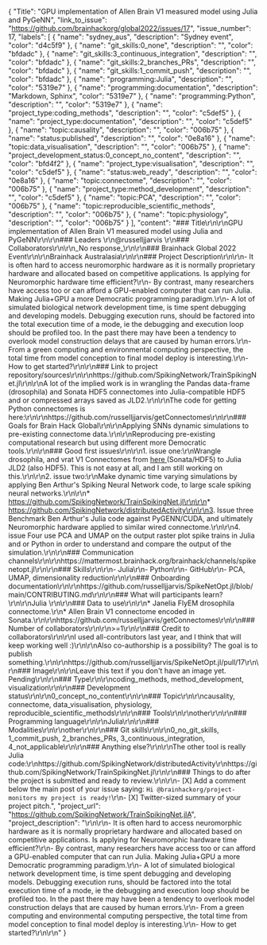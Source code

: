 {
  "Title": "GPU implementation of Allen Brain V1 measured model using Julia and PyGeNN",
  "link_to_issue": "https://github.com/brainhackorg/global2022/issues/17",
  "issue_number": 17,
  "labels": [
    {
      "name": "sydney_aus",
      "description": "Sydney event",
      "color": "d4c5f9"
    },
    {
      "name": "git_skills:0_none",
      "description": "",
      "color": "bfdadc"
    },
    {
      "name": "git_skills:3_continuous_integration",
      "description": "",
      "color": "bfdadc"
    },
    {
      "name": "git_skills:2_branches_PRs",
      "description": "",
      "color": "bfdadc"
    },
    {
      "name": "git_skills:1_commit_push",
      "description": "",
      "color": "bfdadc"
    },
    {
      "name": "programming:Julia",
      "description": "",
      "color": "5319e7"
    },
    {
      "name": "programming:documentation",
      "description": "Markdown, Sphinx",
      "color": "5319e7"
    },
    {
      "name": "programming:Python",
      "description": "",
      "color": "5319e7"
    },
    {
      "name": "project_type:coding_methods",
      "description": "",
      "color": "c5def5"
    },
    {
      "name": "project_type:documentation",
      "description": "",
      "color": "c5def5"
    },
    {
      "name": "topic:causality",
      "description": "",
      "color": "006b75"
    },
    {
      "name": "status:published",
      "description": "",
      "color": "0e8a16"
    },
    {
      "name": "topic:data_visualisation",
      "description": "",
      "color": "006b75"
    },
    {
      "name": "project_development_status:0_concept_no_content",
      "description": "",
      "color": "bfd4f2"
    },
    {
      "name": "project_type:visualisation",
      "description": "",
      "color": "c5def5"
    },
    {
      "name": "status:web_ready",
      "description": "",
      "color": "0e8a16"
    },
    {
      "name": "topic:connectome",
      "description": "",
      "color": "006b75"
    },
    {
      "name": "project_type:method_development",
      "description": "",
      "color": "c5def5"
    },
    {
      "name": "topic:PCA",
      "description": "",
      "color": "006b75"
    },
    {
      "name": "topic:reproducible_scientific_methods",
      "description": "",
      "color": "006b75"
    },
    {
      "name": "topic:physiology",
      "description": "",
      "color": "006b75"
    }
  ],
  "content": "### Title\r\n\r\nGPU implementation of Allen Brain V1 measured model using Julia and PyGeNN\r\n\r\n### Leaders  \r\n@russelljjarvis \r\n### Collaborators\r\n\r\n_No response_\r\n\r\n### Brainhack Global 2022 Event\r\n\r\nBrainhack Australasia\r\n\r\n### Project Description\r\n\r\n- It is often hard to access neuromorphic hardware as it is normally proprietary hardware and allocated based on competitive applications. Is applying for Neuromorphic hardware time efficient?\r\n- By contrast, many researchers have access too or can afford a GPU-enabled computer that can run Julia. Making Julia+GPU a more Democratic programming paradigm.\r\n- A lot of simulated biological network development time, is time spent debugging and developing models. Debugging execution runs, should be factored into the total execution time of a mode, ie the debugging and execution loop should be profiled too. In the past there may have been a tendency to overlook model construction delays that are caused by human errors.\r\n- From a green computing and environmental computing perspective, the total time from model conception to final model deploy is interesting.\r\n- How to get started?\r\n\r\n### Link to project repository/sources\r\n\r\nhttps://github.com/SpikingNetwork/TrainSpikingNet.jl\r\n\r\nA lot of the implied work is in wrangling the Pandas data-frame (drosophila) and Sonata HDF5 connectomes into Julia-compatible HDF5 and or compressed arrays saved as JLD2.\r\n\r\nThe code for getting Python connectomes is here:\r\n\r\nhttps://github.com/russelljjarvis/getConnectomes\r\n\r\n### Goals for Brain Hack Global\r\n\r\nApplying SNNs dynamic simulations to pre-existing connectome data.\r\n\r\nReproducing pre-existing computational research but using different more Democratic tools.\r\n\r\n### Good first issues\r\n\r\n1. issue one:\r\nWrangle drosophila, and vrat V1 Connectomes from [here ](https://github.com/russelljjarvis/getConnectomes\r\n)(Sonata/HDF5) to Julia JLD2 (also HDF5). This is not easy at all, and I am still working on this.\r\n\r\n2. issue two:\r\nMake dynamic time varying simulations by applying Ben Arthur's Spiking Neural Network code, to large scale spiking neural networks.\r\n\r\n* https://github.com/SpikingNetwork/TrainSpikingNet.jl\r\n\r\n* https://github.com/SpikingNetwork/distributedActivity\r\n\r\n3. Issue three Benchmark Ben Arthur's Julia code against PyGENN/CUDA, and ultimately Neuromorphic hardware applied to similar wired connectome.\r\n\r\n4. issue Four use PCA and UMAP on the output raster plot spike trains in Julia and or Python in order to understand and compare the output of the simulation.\r\n\r\n### Communication channels\r\n\r\nhttps://mattermost.brainhack.org/brainhack/channels/spikenetopt.jl\r\n\r\n### Skills\r\n\r\n- Julia\r\n- Python\r\n- GitHub\r\n- PCA, UMAP, dimensionality reduction\r\n\r\n### Onboarding documentation\r\n\r\nhttps://github.com/russelljjarvis/SpikeNetOpt.jl/blob/main/CONTRIBUTING.md\r\n\r\n### What will participants learn?\r\n\r\nJulia \r\n\r\n### Data to use\r\n\r\n* Janelia FlyEM drosophila connectome.\r\n* Allen Brain V1 connectome encoded in Sonata.\r\n\r\nhttps://github.com/russelljjarvis/getConnectomes\r\n\r\n### Number of collaborators\r\n\r\n>=1\r\n\r\n### Credit to collaborators\r\n\r\nI used all-contributors last year, and I think that will keep working well :)\r\n\r\nAlso co-authorship is a possibility? The goal is to publish something.\r\n\r\nhttps://github.com/russelljjarvis/SpikeNetOpt.jl/pull/17\r\n\r\n### Image\r\n\r\nLeave this text if you don't have an image yet. Pending\r\n\r\n### Type\r\n\r\ncoding_methods, method_development, visualization\r\n\r\n### Development status\r\n\r\n0_concept_no_content\r\n\r\n### Topic\r\n\r\ncausality, connectome, data_visualisation, physiology, reproducible_scientific_methods\r\n\r\n### Tools\r\n\r\nother\r\n\r\n### Programming language\r\n\r\nJulia\r\n\r\n### Modalities\r\n\r\nother\r\n\r\n### Git skills\r\n\r\n0_no_git_skills, 1_commit_push, 2_branches_PRs, 3_continuous_integration, 4_not_applicable\r\n\r\n### Anything else?\r\n\r\nThe other tool is really Julia code:\r\nhttps://github.com/SpikingNetwork/distributedActivity\r\nhttps://github.com/SpikingNetwork/TrainSpikingNet.jl\r\n\r\n### Things to do after the project is submitted and ready to review.\r\n\r\n- [X] Add a comment below the main post of your issue saying: `Hi @brainhackorg/project-monitors my project is ready!`\r\n- [X] Twitter-sized summary of your project pitch.",
  "project_url": "https://github.com/SpikingNetwork/TrainSpikingNet.jlA",
  "project_description": "\r\n\r\n- It is often hard to access neuromorphic hardware as it is normally proprietary hardware and allocated based on competitive applications. Is applying for Neuromorphic hardware time efficient?\r\n- By contrast, many researchers have access too or can afford a GPU-enabled computer that can run Julia. Making Julia+GPU a more Democratic programming paradigm.\r\n- A lot of simulated biological network development time, is time spent debugging and developing models. Debugging execution runs, should be factored into the total execution time of a mode, ie the debugging and execution loop should be profiled too. In the past there may have been a tendency to overlook model construction delays that are caused by human errors.\r\n- From a green computing and environmental computing perspective, the total time from model conception to final model deploy is interesting.\r\n- How to get started?\r\n\r\n"
}
